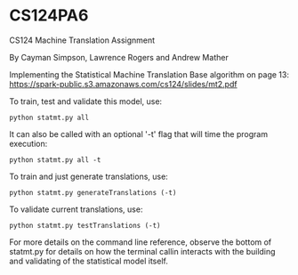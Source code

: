 # CS124PA6
CS124 Machine Translation Assignment

By Cayman Simpson, Lawrence Rogers and Andrew Mather

Implementing the Statistical Machine Translation
Base algorithm on page 13: https://spark-public.s3.amazonaws.com/cs124/slides/mt2.pdf

To train, test and validate this model, use:

	python statmt.py all


It can also be called with an optional '-t' flag that will time the program execution:

	python statmt.py all -t


To train and just generate translations, use:

	python statmt.py generateTranslations (-t)


To validate current translations, use:
	
	python statmt.py testTranslations (-t)


For more details on the command line reference, observe the bottom of statmt.py for details on how
the terminal callin interacts with the building and validating of the statistical model itself.